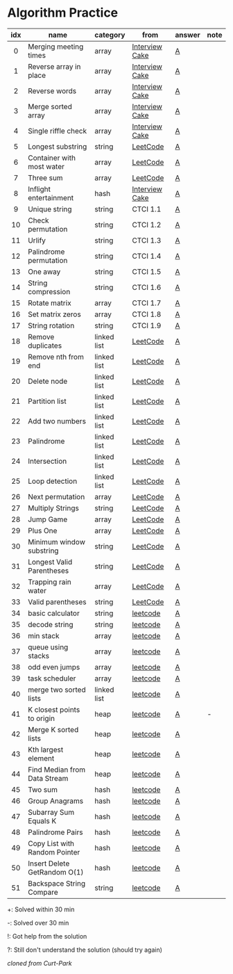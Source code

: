 # Algorithm Practice


| idx | name                  | category | from | answer | note |
|:---:|-----------------------|----------|------|--------|------|
| 0   | Merging meeting times | array | [Interview Cake](https://www.interviewcake.com/question/python3/merging-ranges?course=fc1&section=array-and-string-manipulation) | [A](array/merge_meeting_times.py) |   |
| 1   | Reverse array in place| array | [Interview Cake](https://www.interviewcake.com/question/python3/reverse-string-in-place?course=fc1&section=array-and-string-manipulation) | [A](array/reverse_array.py) |   |
| 2   | Reverse words | array | [Interview Cake](https://www.interviewcake.com/question/python3/reverse-words?course=fc1&section=array-and-string-manipulation) | [A](array/reverse_words.py) |   |
| 3   | Merge sorted array | array | [Interview Cake](https://www.interviewcake.com/question/python3/merge-sorted-arrays?course=fc1&section=array-and-string-manipulation) | [A](array/merge_sorted_array.py) |   |
| 4   | Single riffle check | array | [Interview Cake](https://www.interviewcake.com/question/python3/single-riffle-check?course=fc1&section=array-and-string-manipulation) | [A](array/single_riffle_check.py) |   |
| 5   | Longest substring | string | [LeetCode](https://leetcode.com/problems/longest-substring-without-repeating-characters/) | [A](string/longest_substring.py) |   |
| 6   | Container with most water | array | [LeetCode](https://leetcode.com/problems/container-with-most-water/) | [A](array/container_with_most_water.py) |   |
| 7   | Three sum | array | [LeetCode](https://leetcode.com/problems/3sum/) | [A](array/three_sum.py) |   |
| 8   | Inflight entertainment | hash | [Interview Cake](https://www.interviewcake.com/question/python3/inflight-entertainment?course=fc1&section=hashing-and-hash-tables) | [A](hash/inflight_entertainment.py) |   |
| 9   | Unique string | string | CTCI 1.1 | [A](string/unique_string.py) |   |
| 10  | Check permutation | string | CTCI 1.2 | [A](string/check_permutation.py) |   |
| 11  | Urlify | string | CTCI 1.3 | [A](string/urlify.py) |   |
| 12  | Palindrome permutation | string | CTCI 1.4 | [A](string/palindrome_permutation.py) |   |
| 13  | One away | string | CTCI 1.5 | [A](string/one_away.py) |   |
| 14  | String compression | string | CTCI 1.6 | [A](string/string_compression.py) |   |
| 15  | Rotate matrix | array | CTCI 1.7 | [A](array/rotate_matrix.py) |   |
| 16  | Set matrix zeros | array | CTCI 1.8 | [A](array/set_matrix_zeros.py) |   |
| 17  | String rotation | string | CTCI 1.9 | [A](string/string_rotation.py) |   |
| 18  | Remove duplicates | linked list | [LeetCode](https://leetcode.com/problems/remove-duplicates-from-sorted-list-ii/) | [A](linked_list/remove_duplicates.py) |   |
| 19  | Remove nth from end | linked list | [LeetCode](https://leetcode.com/problems/remove-nth-node-from-end-of-list/) | [A](linked_list/remove_nth_from_end.py) |   |
| 20  | Delete node | linked list | [LeetCode](https://leetcode.com/problems/delete-node-in-a-linked-list/description/) | [A](linked_list/delete_node.py) |   |
| 21  | Partition list | linked list | [LeetCode](https://leetcode.com/partition-list/description/) | [A](linked_list/partition_list.py) |   |
| 22  | Add two numbers | linked list | [LeetCode](https://leetcode.com/problems/add-two-numbers/) | [A](linked_list/add_two_num.py) |   |
| 23  | Palindrome | linked list | [LeetCode](https://leetcode.com/problems/palindrome-linked-list/) | [A](linked_list/palindrome.py) |   |
| 24  | Intersection | linked list | [LeetCode](https://leetcode.com/problems/intersection-of-two-linked-lists/) | [A](linked_list/intersection.py) |   |
| 25  | Loop detection | linked list | [LeetCode](https://leetcode.com/problems/linked-list-cycle/) | [A](linked_list/loop_detection.py) |   |
| 26  | Next permutation | array | [LeetCode](https://leetcode.com/problems/next-permutation/) | [A](array/next_permutation.py) |   |
| 27  | Multiply Strings | string | [LeetCode](https://leetcode.com/problems/multiply-strings/) | [A](string/multiply_string.py) |   |
| 28  | Jump Game | array | [LeetCode](https://leetcode.com/problems/jump-game/) | [A](array/jump_game.py) |  |
| 29  | Plus One | array | [LeetCode](https://leetcode.com/problems/plus-one/) | [A](array/plus_one.py) |   |
| 30  | Minimum window substring | string | [LeetCode](https://leetcode.com/problems/minimum-window-substring/) | [A](string/min_window_substring.py) |   |
| 31  | Longest Valid Parentheses | string | [LeetCode](https://leetcode.com/problems/longest-valid-parentheses/) | [A](string/longest_valid_parentheses.py) |   |
| 32  | Trapping rain water | array | [LeetCode](https://leetcode.com/problems/trapping-rain-water/) | [A](array/trapping_rain_water.py) |   |
| 33  | Valid parentheses | string | [LeetCode](https://leetcode.com/problems/valid-parentheses/) | [A](string/valid_parentheses.py) |   |
| 34  | basic calculator | string | [leetcode](https://leetcode.com/problems/basic-calculator/) | [A](string/basic_calculator.py) |   |
| 35  | decode string | string | [leetcode](https://leetcode.com/problems/decode-string/) | [A](string/decode_string.py) |   |
| 36  | min stack | array | [leetcode](https://leetcode.com/problems/min-stack/) | [A](array/min_stack.py) |   |
| 37  | queue using stacks | array | [leetcode](https://leetcode.com/problems/implement-queue-using-stacks/) | [A](array/queue_using_stacks.py) |   |
| 38  | odd even jumps | array | [leetcode](https://leetcode.com/problems/odd-even-jump/) | [A](array/odd_even_jump.py) |   |
| 39  | task scheduler | array | [leetcode](https://leetcode.com/problems/task-scheduler/) | [A](array/task_scheduler.py) |   |
| 40  | merge two sorted lists | linked list | [leetcode](https://leetcode.com/problems/merge-two-sorted-lists/) | [A](linked_list/merge_two_sorted_lists.py) |   |
| 41  | K closest points to origin | heap | [leetcode](https://leetcode.com/problems/k-closest-points-to-origin/) | [A](heap/k_closest_points_to_origin.py) | - |
| 42  | Merge K sorted lists | heap | [leetcode](https://leetcode.com/problems/merge-k-sorted-lists/) | [A](heap/merge_k_sorted_lists.py) |   |
| 43  | Kth largest element | heap | [leetcode](https://leetcode.com/problems/kth-largest-element-in-an-array/) | [A](heap/kth_largest_element.py) |   |
| 44  | Find Median from Data Stream | heap | [leetcode](https://leetcode.com/problems/kth-largest-element-in-an-array/) | [A](heap/find_median_from_data_stream.py) |   |
| 45  | Two sum | hash | [leetcode](https://leetcode.com/problems/two-sum/) | [A](hash/two_sum.py) |   |
| 46  | Group Anagrams | hash | [leetcode](https://leetcode.com/problems/group-anagrams/) | [A](hash/group_anagrams.py) |   |
| 47  | Subarray Sum Equals K | hash | [leetcode](https://leetcode.com/problems/subarray-sum-equals-k/) | [A](hash/subarray_sum_equals_k.py) |   |
| 48  | Palindrome Pairs | hash | [leetcode](https://leetcode.com/problems/palindrome-pairs/) | [A](hash/palindrome_pairs.py) |   |
| 49  | Copy List with Random Pointer | hash | [leetcode](https://leetcode.com/problems/copy-list-with-random-pointer/) | [A](hash/copy_list_with_random_pointer.py) |   |
| 50  | Insert Delete GetRandom O(1) | hash | [leetcode](https://leetcode.com/problems/insert-delete-getrandom-o1/) | [A](hash/insert_delete_get_random.py) |  |
| 51  | Backspace String Compare | string | [leetcode](https://leetcode.com/problems/backspace-string-compare/) | [A](string/backspace_string_compare.py) |  |

+: Solved within 30 min

-: Solved over 30 min

!: Got help from the solution

?: Still don't understand the solution (should try again)

_cloned from Curt-Park_
